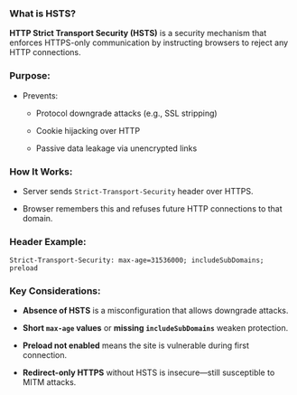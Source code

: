 ### What is HSTS?

**HTTP Strict Transport Security (HSTS)** is a security mechanism that enforces HTTPS-only communication by instructing browsers to reject any HTTP connections.

### Purpose:

- Prevents:
    
    - Protocol downgrade attacks (e.g., SSL stripping)
        
    - Cookie hijacking over HTTP
        
    - Passive data leakage via unencrypted links
        

### How It Works:

- Server sends `Strict-Transport-Security` header over HTTPS.
    
- Browser remembers this and refuses future HTTP connections to that domain.
    

### Header Example:

```
Strict-Transport-Security: max-age=31536000; includeSubDomains; preload
```

### Key Considerations:

- **Absence of HSTS** is a misconfiguration that allows downgrade attacks.
    
- **Short `max-age` values** or **missing `includeSubDomains`** weaken protection.
    
- **Preload not enabled** means the site is vulnerable during first connection.
    
- **Redirect-only HTTPS** without HSTS is insecure—still susceptible to MITM attacks.